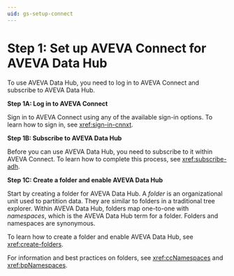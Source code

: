 ```yaml
---
uid: gs-setup-connect
---
```


# Step 1: Set up AVEVA Connect for AVEVA Data Hub

To use AVEVA Data Hub, you need to log in to AVEVA Connect and subscribe to AVEVA Data Hub.

**Step 1A: Log in to AVEVA Connect**

Sign in to AVEVA Connect using any of the available sign-in options. To learn how to sign in, see <xref:sign-in-cnnxt>.

**Step 1B: Subscribe to AVEVA Data Hub**

Before you can use AVEVA Data Hub, you need to subscribe to it within AVEVA Connect. To learn how to complete this process, see <xref:subscribe-adh>.

**Step 1C: Create a folder and enable AVEVA Data Hub**

Start by creating a folder for AVEVA Data Hub. A *folder* is an organizational unit used to partition data. They are similar to folders in a traditional tree explorer. Within AVEVA Data Hub, folders map one-to-one with _namespaces_, which is the AVEVA Data Hub term for a folder. Folders and namespaces are synonymous.

To learn how to create a folder and enable AVEVA Data Hub, see <xref:create-folders>.

For information and best practices on folders, see <xref:ccNamespaces> and <xref:bpNamespaces>.
